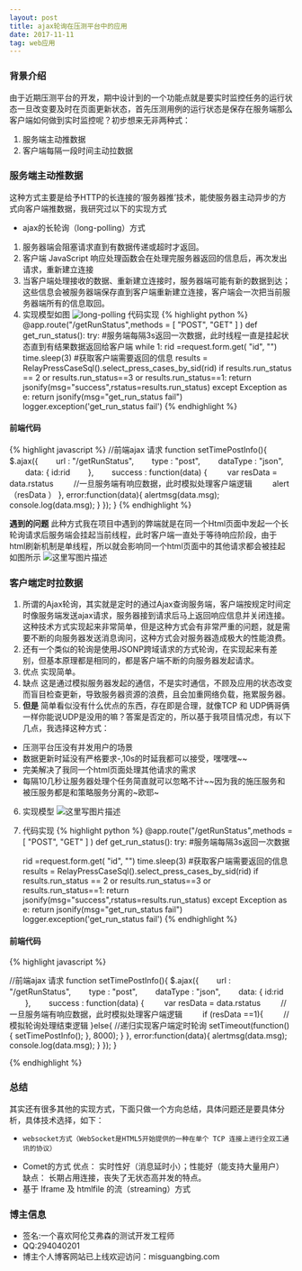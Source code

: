 ```yaml
---
layout: post
title: ajax轮询在压测平台中的应用
date: 2017-11-11
tag: web应用
---
```



### 背景介绍
由于近期压测平台的开发，期中设计到的一个功能点就是要实时监控任务的运行状态一旦改变要及时在页面更新状态，首先压测用例的运行状态是保存在服务端那么客户端如何做到实时监控呢？初步想来无非两种式：
1. 服务端主动推数据
2. 客户端每隔一段时间主动拉数据
### 服务端主动推数据
这种方式主要是给予HTTP的长连接的‘服务器推’技术，能使服务器主动异步的方式向客户端推数据，我研究过以下的实现方式
- ajax的长轮询（long-polling）方式
1. 服务器端会阻塞请求直到有数据传递或超时才返回。
2. 客户端 JavaScript 响应处理函数会在处理完服务器返回的信息后，再次发出请求，重新建立连接
3. 当客户端处理接收的数据、重新建立连接时，服务器端可能有新的数据到达；这些信息会被服务器端保存直到客户端重新建立连接，客户端会一次把当前服务器端所有的信息取回。
4. 实现模型如图
 ![long-polling](http://img.blog.csdn.net/20171111173419525?watermark/2/text/aHR0cDovL2Jsb2cuY3Nkbi5uZXQvYTExZW5fMDM=/font/5a6L5L2T/fontsize/400/fill/I0JBQkFCMA==/dissolve/70/gravity/SouthEast)
 代码实现
{% highlight python %}
@app.route("/getRunStatus",methods = [ "POST", "GET" ] )
def get_run_status():
    try:
	    #服务端每隔3s返回一次数据，此时线程一直是挂起状态直到有结果数据返回给客户端
	    while 1:
	        rid =request.form.get( "id", "")
	        time.sleep(3)
	        #获取客户端需要返回的信息
	        results = RelayPressCaseSql().select_press_cases_by_sid(rid)
	        if results.run_status == 2 or  results.run_status==3 or results.run_status==1:
			     return jsonify(msg="success",rstatus=results.run_status)
    except Exception as e:
        return jsonify(msg="get_run_status fail")
        logger.exception('get_run_status fail')
{% endhighlight %}	
#### 前端代码

{% highlight javascript %}
//前端ajax 请求
function setTimePostInfo(){
	$.ajax({
		　　url : "/getRunStatus",
		　　type : "post",
		　　dataType : "json",
		　　data: {
			  id:rid
		　　},
		　　success : function(data) {
			　　  var resData = data.rstatus
			　　  //一旦服务端有响应数据，此时模拟处理客户端逻辑
			　　  alert（resData ）
			},
			error:function(data){
				alertmsg(data.msg);
				console.log(data.msg);
			}
		});
}
{% endhighlight %}

 **遇到的问题**
 此种方式我在项目中遇到的弊端就是在同一个Html页面中发起一个长轮询请求后服务端会挂起当前线程，此时客户端一直处于等待响应阶段，由于html刷新机制是单线程，所以就会影响同一个html页面中的其他请求都会被挂起如图所示
 ![这里写图片描述](http://img.blog.csdn.net/20171112122720604?watermark/2/text/aHR0cDovL2Jsb2cuY3Nkbi5uZXQvYTExZW5fMDM=/font/5a6L5L2T/fontsize/400/fill/I0JBQkFCMA==/dissolve/70/gravity/SouthEast)
### 客户端定时拉数据
1. 所谓的Ajax轮询，其实就是定时的通过Ajax查询服务端，客户端按规定时间定时像服务端发送ajax请求，服务器接到请求后马上返回响应信息并关闭连接。这种技术方式实现起来非常简单，但是这种方式会有非常严重的问题，就是需要不断的向服务器发送消息询问，这种方式会对服务器造成极大的性能浪费。
2. 还有一个类似的轮询是使用JSONP跨域请求的方式轮询，在实现起来有差别，但基本原理都是相同的，都是客户端不断的向服务器发起请求。
3. 优点 实现简单。
4. 缺点 这是通过模拟服务器发起的通信，不是实时通信，不顾及应用的状态改变而盲目检查更新，导致服务器资源的浪费，且会加重网络负载，拖累服务器。
5. **但是**
简单看似没有什么优点的东西，存在即是合理，就像TCP 和 UDP俩哥俩一样你能说UDP是没用的嘛？答案是否定的，所以基于我项目情况虑，有以下几点，我选择这种方式：
 -  压测平台压没有并发用户的场景
 - 数据更新时延没有严格要求-,10s的时延我都可以接受，嘿嘿嘿~~
 - 完美解决了我同一个html页面处理其他请求的需求
 - 每隔10几秒让服务器处理个任务简直就可以忽略不计~~因为我的施压服务和被压服务都是和策略服务分离的~欧耶~
6. 实现模型
![这里写图片描述](http://img.blog.csdn.net/20171112125727956?watermark/2/text/aHR0cDovL2Jsb2cuY3Nkbi5uZXQvYTExZW5fMDM=/font/5a6L5L2T/fontsize/400/fill/I0JBQkFCMA==/dissolve/70/gravity/SouthEast)
7.  代码实现
{% highlight python %}
@app.route("/getRunStatus",methods = [ "POST", "GET" ] )
def get_run_status():
    try:
	    #服务端每隔3s返回一次数据
	    
	  rid =request.form.get( "id", "")
	  time.sleep(3)
	  #获取客户端需要返回的信息
	  results = RelayPressCaseSql().select_press_cases_by_sid(rid)
	  if results.run_status == 2 or  results.run_status==3 or results.run_status==1:
		return jsonify(msg="success",rstatus=results.run_status)
    except Exception as e:
        return jsonify(msg="get_run_status fail")
        logger.exception('get_run_status fail')
{% endhighlight %}	
#### 前端代码


{% highlight javascript %}

//前端ajax 请求
function setTimePostInfo(){
	$.ajax({
		　　url : "/getRunStatus",
		　　type : "post",
		　　dataType : "json",
		　　data: {
			  id:rid
		　　},
		　　success : function(data) {
			　　  var resData = data.rstatus
			　　  //一旦服务端有响应数据，此时模拟处理客户端逻辑
			　　  if (resData ==1){
				　　    //模拟轮询处理结束逻辑
					}else{
						//递归实现客户端定时轮询
						setTimeout(function(){ setTimePostInfo(); }, 8000);
					}
			},
			error:function(data){
				alertmsg(data.msg);
				console.log(data.msg);
			}
		});
}

{% endhighlight %}
### 总结
其实还有很多其他的实现方式，下面只做一个方向总结，具体问题还是要具体分析，具体技术选择，如下：
 -     websocket方式（WebSocket是HTML5开始提供的一种在单个 TCP 连接上进行全双工通讯的协议）
 - Comet的方式
优点： 实时性好（消息延时小）；性能好（能支持大量用户）
缺点： 长期占用连接，丧失了无状态高并发的特点。
 - 基于 Iframe 及 htmlfile 的流（streaming）方式

### 博主信息
 - 签名:一个喜欢阿伦艾弗森的测试开发工程师
 - QQ:294040201
 - 博主个人博客网站已上线欢迎访问：misguangbing.com
